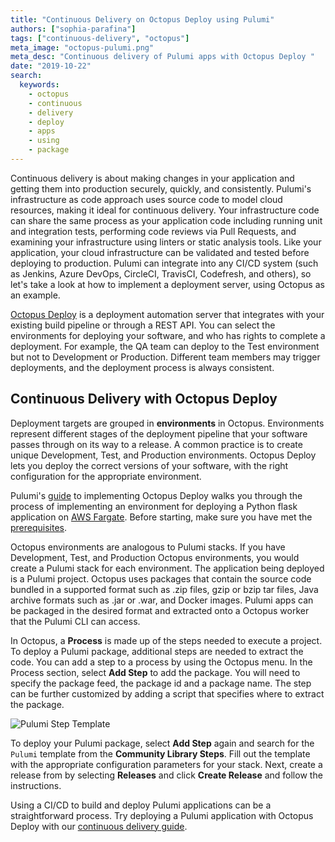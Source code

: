 ```yaml
---
title: "Continuous Delivery on Octopus Deploy using Pulumi"
authors: ["sophia-parafina"]
tags: ["continuous-delivery", "octopus"]
meta_image: "octopus-pulumi.png"
meta_desc: "Continuous delivery of Pulumi apps with Octopus Deploy "
date: "2019-10-22"
search:
  keywords:
    - octopus
    - continuous
    - delivery
    - deploy
    - apps
    - using
    - package
---
```


Continuous delivery is about making changes in your application and getting them into production securely, quickly, and consistently. Pulumi's infrastructure as code approach uses source code to model cloud resources, making it ideal for continuous delivery. Your infrastructure code can share the same process as your application code including running unit and integration tests, performing code reviews via Pull Requests, and examining your infrastructure using linters or static analysis tools. Like your application, your cloud infrastructure can be validated and tested before deploying to production. Pulumi can integrate into any CI/CD system (such as Jenkins, Azure DevOps, CircleCI, TravisCI, Codefresh, and others), so let's take a look at how to implement a deployment server, using Octopus as an example.

[Octopus Deploy](https://octopus.com) is a deployment automation server that integrates with your existing build pipeline or through a REST API. You can select the environments for deploying your software, and who has rights to complete a deployment. For example, the QA team can deploy to the Test environment but not to Development or Production. Different team members may trigger deployments, and the deployment process is always consistent.

## Continuous Delivery with Octopus Deploy

Deployment targets are grouped in **environments** in Octopus. Environments represent different stages of the deployment pipeline that your software passes through on its way to a release. A common practice is to create unique Development, Test, and Production environments. Octopus Deploy lets you deploy the correct versions of your software, with the right configuration for the appropriate environment.

Pulumi's [guide](/docs/iac/packages-and-automation/continuous-delivery/octopus-deploy/) to implementing Octopus Deploy walks you through the process of implementing an environment for deploying a Python flask application on [AWS Fargate](https://aws.amazon.com/fargate/). Before starting, make sure you have met the [prerequisites](/docs/iac/packages-and-automation/continuous-delivery/octopus-deploy#prerequisites).

Octopus environments are analogous to Pulumi stacks. If you have Development, Test, and Production Octopus environments, you would create a Pulumi stack for each environment. The application being deployed is a Pulumi project. Octopus uses packages that contain the source code bundled in a supported format such as .zip files, gzip or bzip tar files,  Java archive formats such as .jar or .war, and Docker images. Pulumi apps can be packaged in the desired format and extracted onto a Octopus worker that the Pulumi CLI can access.

In Octopus, a **Process** is made up of the steps needed to execute a project. To deploy a Pulumi package, additional steps are needed to extract the code. You can add a step to a process by using the Octopus menu. In the Process section, select **Add Step** to add the package. You will need to specify the package feed, the package id and a package name. The step can be further customized by adding a script that specifies where to extract the package.

![Pulumi Step Template](octopus-pulumi-step-template.png)

To deploy your Pulumi package, select **Add Step** again and search for the `Pulumi` template from the **Community Library Steps**. Fill out the template with the appropriate configuration parameters for your stack. Next, create a release from by selecting **Releases** and click **Create Release** and follow the instructions.

Using a CI/CD to build and deploy Pulumi applications can be a straightforward process. Try deploying a Pulumi application with Octopus Deploy with our [continuous delivery guide](/docs/iac/packages-and-automation/continuous-delivery/octopus-deploy/).
